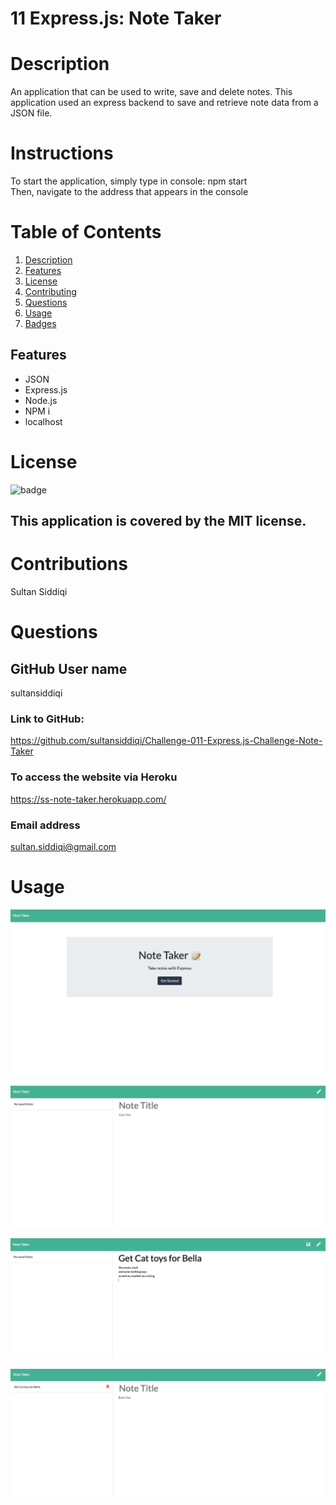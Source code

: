 # 11 Express.js: Note Taker

# Description 
An application that can be used to write, save and delete notes.  This application used an express backend to save and retrieve note data from a JSON file.

# Instructions
To start the application, simply type in console: npm start <br />
Then, navigate to the address that appears in the console

# Table of Contents

1. [Description](#Description)
2. [Features](#Features)
3. [License](#License)
4. [Contributing](#Contributing)
5. [Questions](#Questions)
6. [Usage](#Usage)
7. [Badges](#Badges)

## Features
- JSON
- Express.js
- Node.js
- NPM i
- localhost

# License
![badge](https://img.shields.io/badge/license-MIT-brightgreen)
## This application is covered by the MIT license. 

# Contributions 
Sultan Siddiqi

# Questions
## GitHub User name 
sultansiddiqi
### Link to GitHub:
https://github.com/sultansiddiqi/Challenge-011-Express.js-Challenge-Note-Taker

### To access the website via Heroku
https://ss-note-taker.herokuapp.com/

### Email address 
sultan.siddiqi@gmail.com


# Usage
![screenshot](public/assets/images/NoteTaker.png)

![screenshot](public/assets/images/blankNoteTaker.png)

![screenshot](public/assets/images/inputData.png)

![screenshot](public/assets/images/savedData.png)

